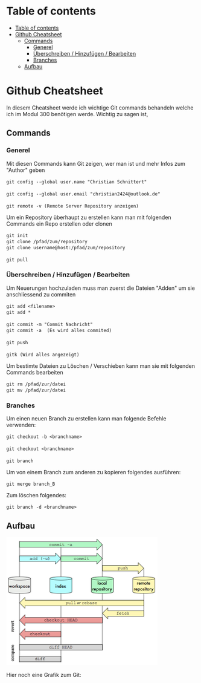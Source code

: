 

# Table of contents

- [Table of contents](#table-of-contents)
- [Github Cheatsheet](#github-cheatsheet)
  - [Commands](#commands)
    - [Generel](#generel)
    - [Überschreiben / Hinzufügen / Bearbeiten](#überschreiben--hinzufügen--bearbeiten)
    - [Branches](#branches)
  - [Aufbau](#aufbau)

# Github Cheatsheet

In diesem Cheatsheet werde ich wichtige Git commands behandeln welche ich im Modul 300 benötigen werde. Wichtig zu sagen ist, 

## Commands

### Generel

Mit diesen Commands kann Git zeigen, wer man ist und mehr Infos zum "Author" geben

    git config --global user.name "Christian Schnittert"

    git config --global user.email "christian2424@outlook.de"

    git remote -v (Remote Server Repository anzeigen)

Um ein Repository überhaupt zu erstellen kann man mit folgenden Commands ein Repo erstellen oder clonen

    git init
    git clone /pfad/zum/repository
    git clone username@host:/pfad/zum/repository

    git pull

### Überschreiben / Hinzufügen / Bearbeiten

Um Neuerungen hochzuladen muss man zuerst die Dateien "Adden" um sie anschliessend zu commiten

    git add <filename>
    git add *

    git commit -m "Commit Nachricht"
    git commit -a  (Es wird alles commited)

    git push

    gitk (Wird alles angezeigt)

Um bestimte Dateien zu Löschen / Verschieben kann man sie mit folgenden Commands bearbeiten

    git rm /pfad/zur/datei
    git mv /pfad/zur/datei

### Branches

Um einen neuen Branch zu erstellen kann man folgende Befehle verwenden:

    git checkout -b <branchname>

    git checkout <branchname>

    git branch

Um von einem Branch zum anderen zu kopieren folgendes ausführen:

    git merge branch_B

Zum löschen folgendes:

    git branch -d <branchname>

   

## Aufbau

<img src="Git_Data_Transport_Commands.png" alt="drawing" width="400"/>

Hier noch eine Grafik zum Git:


